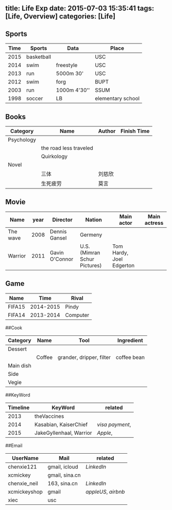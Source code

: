 title: Life Exp
date: 2015-07-03 15:35:41
tags: [Life, Overview]
categories: [Life]
---

## Sports

| Time | Sports | Data | Place|
| --- | --- | --- | --- |
| 2015 | basketball |  | USC |
| 2014 | swim | freestyle | USC|
| 2013 | run | 5000m 30'| USC |
| 2012 | swim | forg | BUPT |
| 2003 | run | 1000m 4'30'' | SSUM |
| 1998 | soccer | LB | elementary school |

## Books

|Category| Name | Author | Finish Time|
| --- | --- | --- | --- |
| Psychology||||
| | the road less traveled | | |
| |  Quirkology | | |
| Novel||||
| | 三体 | 刘慈欣 | |
| | 生死疲劳 | 莫言 | | |

## Movie

| Name | year |Director | Nation | Main actor | Main actress |
| ---- | ---- | -------- | ------ | ---------- | ------------ |
| The wave | 2008 |Dennis Gansel | Germeny | | |
| Warrior | 2011 | Gavin O'Connor | U.S. (Mimran Schur Pictures) | Tom Hardy, Joel Edgerton |||

## Game

| Name | Time | Rival |
| --- | --- | --- |
| FIFA15 | 2014-2015| Pindy
| FIFA14 | 2013-2014 | Computer |


##Cook

| Category | Name | Tool | Ingredient |
| -------- | ---- | ---- | ---------- |
| Dessert | | | |
| | Coffee| grander, dripper, filter| coffee bean |
| Main dish||||
|Side||||
|Vegie||||

##KeyWord

| Timeline | KeyWord | related |
| -------- | ------- | ------- |
| 2013 | theVaccines | |
| 2014 | Kasabian, KaiserChief | _visa payment_,  |
| 2015 | JakeGyllenhaal, Warrior | _Apple_, |

##Email

| UserName | Mail | related |
| -------- | ---- | ------- |
| chenxie121 | gmail, icloud | _LinkedIn_|
| xcmickey | gmail, sina.cn | |
| chenxie_neil | 163, sina.cn | _LinkedIn_ |
| xcmickeyshop | gmail | _appleUS_, _airbnb_|
| xiec | usc | | |
